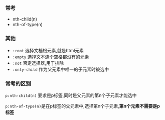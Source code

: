 ### 常考

- nth-child(n)
- nth-of-type(n)

### 其他

- `:root` 选择文档根元素,就是html元素
- `:empty` 选择文本连个空格都没有的元素
- `:not` 否定选择器,用于排除
- `:only-child` 作为父元素中唯一的子元素时被选中

### 常考的区别

`p:nth-child(n)` 要求是p标签,同时是父元素的第n个子元素才能选中

`p:nth-of-type(n)`是在p标签的父元素中,选择第n个子元素,**第n个元素不需要是p标签**